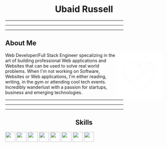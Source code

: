 <h1 align='center'>
    Ubaid Russell
</h1>
<hr style="width: 75%" >
<hr style="width: 75%">
<hr style="width: 75%">
<h2> About Me</h2>
<img width="30%" align="right" alt="Github" src="https://github.com/UbaidRussell/ubaidrussell.github.io/blob/95c6ca0369814b211bd000dc7014a0bfe17ada42/img/inverted%20heart.png" />
<p >
    Web Developer/Full Stack Engineer specalizing in the art of building professional Web applications and Websites that can be used to solve real world problems. When I'm not working on Software, Websites or Web applications, I'm either reading, writing, in the gym or attending cool tech events. Incredibly wanderlust with a passion for startups, business and emerging technologies. 
</p>
<hr style="width: 75%" >
<hr style="width: 75%">
<hr style="width: 75%">
<h2 align='center' > Skills </h2>
<a href= https://github.com/UbaidRussell?tab=repositories&q=&type=&language=reactjs&sort=><img width ='32px' height='32px' src ='https://raw.githubusercontent.com/rahulbanerjee26/githubAboutMeGenerator/main/icons/reactjs.svg'></a>
<a href= https://github.com/UbaidRussell?tab=repositories&q=&type=&language=javascript&sort=><img width ='32px' height='32px' src ='https://raw.githubusercontent.com/rahulbanerjee26/githubAboutMeGenerator/main/icons/javascript.svg'></a>
<a href= https://github.com/UbaidRussell?tab=repositories&q=&type=&language=html&sort=><img width ='32px' height='32px' src ='https://raw.githubusercontent.com/rahulbanerjee26/githubAboutMeGenerator/main/icons/html.svg'></a>
<a href= https://github.com/UbaidRussell?tab=repositories&q=&type=&language=css&sort=><img width ='32px' height='32px' src ='https://raw.githubusercontent.com/rahulbanerjee26/githubAboutMeGenerator/main/icons/css.svg'></a>
<a href= https://github.com/UbaidRussell?tab=repositories&q=&type=&language=mongodb&sort=><img width ='32px' height='32px' src ='https://raw.githubusercontent.com/rahulbanerjee26/githubAboutMeGenerator/main/icons/mongodb.svg'></a>
<a href= https://github.com/UbaidRussell?tab=repositories&q=&type=&language=express&sort=><img width ='32px' height='32px' src ='https://raw.githubusercontent.com/rahulbanerjee26/githubAboutMeGenerator/main/icons/express.svg'></a>
<a href= https://github.com/UbaidRussell?tab=repositories&q=&type=&language=git&sort=><img width ='32px' height='32px' src ='https://raw.githubusercontent.com/rahulbanerjee26/githubAboutMeGenerator/main/icons/git.svg'></a>
<a href= https://github.com/UbaidRussell?tab=repositories&q=&type=&language=github&sort=><img width ='32px' height='32px' src ='https://raw.githubusercontent.com/rahulbanerjee26/githubAboutMeGenerator/main/icons/github.svg'></a>
